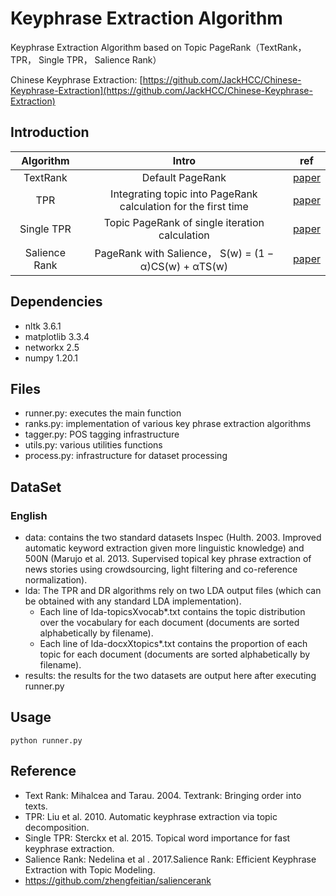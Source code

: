 # Keyphrase Extraction Algorithm

Keyphrase Extraction Algorithm based on Topic PageRank（TextRank， TPR， Single TPR， Salience Rank）

Chinese Keyphrase Extraction: [https://github.com/JackHCC/Chinese-Keyphrase-Extraction](https://github.com/JackHCC/Chinese-Keyphrase-Extraction)

## Introduction

|   Algorithm   |                            Intro                             |                             ref                              |
| :-----------: | :----------------------------------------------------------: | :----------------------------------------------------------: |
|   TextRank    |                       Default PageRank                       |        [paper](https://aclanthology.org/W04-3252.pdf)        |
|      TPR      | Integrating topic into PageRank calculation for the first time |        [paper](https://aclanthology.org/D10-1036.pdf)        |
|  Single TPR   |        Topic PageRank of single iteration calculation        | [paper](https://biblio.ugent.be/publication/5974208/file/5974209.pdf) |
| Salience Rank |    PageRank with Salience， S(w) = (1 − α)CS(w) + αTS(w)     |         [paper](https://aclanthology.org/P17-2084/)          |

## Dependencies
  - nltk 3.6.1
  - matplotlib 3.3.4
  - networkx 2.5
  - numpy 1.20.1

## Files
  - runner.py: executes the main function  
  - ranks.py: implementation of various key phrase extraction algorithms
  - tagger.py: POS tagging infrastructure 
  - utils.py: various utilities functions 
  - process.py: infrastructure for dataset processing 

## DataSet

### English

  - data: contains the two standard datasets Inspec (Hulth. 2003. Improved automatic keyword extraction given more linguistic knowledge) and 500N (Marujo et al. 2013. Supervised topical key phrase extraction of news stories using crowdsourcing, light filtering and co-reference normalization). 
  - lda: The TPR and DR algorithms rely on two LDA output files (which can be obtained with any standard LDA implementation). 
    - Each line of lda-topicsXvocab*.txt contains the topic distribution over the vocabulary for each document (documents are sorted alphabetically by filename). 
    - Each line of lda-docxXtopics*.txt contains the proportion of each topic for each document (documents are sorted alphabetically by filename).
  - results: the results for the two datasets are output here after executing runner.py

## Usage
```
python runner.py 
```

## Reference

  - Text Rank: Mihalcea and Tarau. 2004. Textrank: Bringing order into texts.
  - TPR: Liu et al. 2010. Automatic keyphrase extraction via topic decomposition.
  - Single TPR: Sterckx et al. 2015. Topical word importance for fast keyphrase extraction.
  - Salience Rank: Nedelina et al . 2017.Salience Rank: Efficient Keyphrase Extraction with Topic Modeling.
  - https://github.com/zhengfeitian/saliencerank
